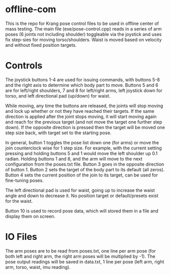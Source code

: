 # offline-com
This is the repo for Krang pose control files to be used in offline center of mass testing. The main file (exe/pose-control.cpp) reads in a series of arm poses (6 joints not including shoulder) toggleable via the joystick and uses fix step-sies for moving torso/shoulders. Waist is moved based on velocity and without fixed position targets. 

# Controls 
The joystick buttons 1-4 are used for issuing commands, with buttons 5-8 and the right axis to determine which body part to move. Buttons 5 and 6 are for left/right shoulders, 7 and 8 for left/right arms, left joystick down for torso, and left directional pad (up/down) for waist. 

While moving, any time the buttons are released, the joints will stop moving and lock up whether or not they have reached their targets. If the same direction is applied after the joint stops moving, it will start moving again and reach for the previous target (and not move the target one further step down). If the opposite direction is pressed then the target will be moved one step size back, with target set to the starting pose.  

In general, button 1 toggles the pose list down one (for arms) or move the join counterclock wise for 1 step size. For example, with the current setting pressing and holding buttons 5 and 1 would move the left shoulder up 0.1 radian. Holding buttons 1 and 8, and the arm will move to the next configuration from the poses.txt file. Button 3 goes in the opposite direction of button 1. Button 2 sets the target of the body part to its default (all zeros). Button 4 sets the current position of the join to its target, can be used for fine-tuning poses. 

The left directional pad is used for waist, going up to increase the waist angle and down to decrease it. No position target or default/presets exist for the waist. 

Button 10 is used to record pose data, which will stored them in a file and display them on screen. 

# IO Files
The arm poses are to be read from poses.txt, one line per arm pose (for both left and right arm, the right arm poses will be multiplied by -1). The pose output readings will be saved in data.txt, 1 line per pose (left arm, right arm, torso, waist, imu reading).
